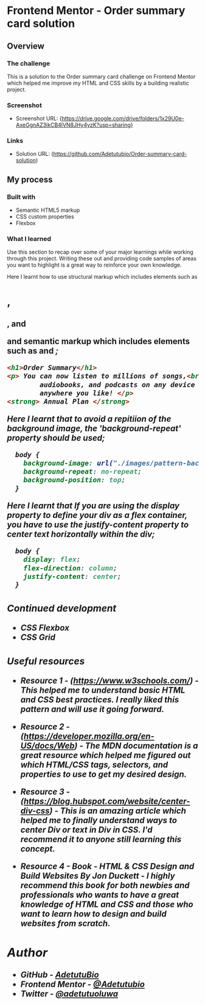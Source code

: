 # Frontend Mentor - Order summary card solution

## Overview

### The challenge
This is a solution to the Order summary card challenge on Frontend Mentor which helped me improve my HTML and CSS skills by a building realistic project.

### Screenshot

- Screenshot URL: {https://drive.google.com/drive/folders/1x29U0e-AxeGgnAZ3ikCB4lVN8JHy4yzK?usp=sharing}

### Links

- Solution URL: (https://github.com/Adetutubio/Order-summary-card-solution)

## My process

### Built with

- Semantic HTML5 markup
- CSS custom properties
- Flexbox


### What I learned

Use this section to recap over some of your major learnings while working through this project. Writing these out and providing code samples of areas you want to highlight is a great way to reinforce your own knowledge.

Here I learnt how to use structural markup which includes elements such as <h1>, <h2>, and <p> and 
semantic markup which includes elements such as <strong> and <em>;
```html
<h1>Order Summary</h1>
<p> You can now listen to millions of songs,<br>
        audiobooks, and podcasts on any device <br>
        anywhere you like! </p>
<strong> Annual Plan </strong>
```

Here I learnt that to avoid a repitiion of the background image, the 'background-repeat' property should be used;
```css
  body {
    background-image: url("./images/pattern-background-desktop.svg");
    background-repeat: no-repeat;
    background-position: top;
  }
```

Here I learnt that If you are using the display property to define your div as a flex container, you have to use the justify-content property to center text horizontally within the div;
```css
  body {
    display: flex;
    flex-direction: column;
    justify-content: center;
  }
```


### Continued development

- CSS Flexbox
- CSS Grid

### Useful resources

- Resource 1 - (https://www.w3schools.com/) - This helped me to understand basic HTML and CSS best practices. I really liked this pattern and will use it going forward.

- Resource 2 - (https://developer.mozilla.org/en-US/docs/Web) - The MDN documentation is a great resource which helped me figured out which HTML/CSS tags, selectors, and properties to use to get my desired design. 

- Resource 3 - (https://blog.hubspot.com/website/center-div-css) - This is an amazing article which helped me to finally understand ways to center Div or text in Div in CSS. I'd recommend it to anyone still learning this concept.

- Resource 4 - Book - HTML & CSS Design and Build Websites By Jon Duckett - I highly recommend this book for both newbies and professionals who wants to have a great knowledge of HTML and CSS and those who want to learn how to design and build websites from scratch.

## Author

- GitHub - [AdetutuBio](https://github.com/Adetutubio)
- Frontend Mentor - [@Adetutubio](https://www.frontendmentor.io/profile/Adetutubio)
- Twitter - [@adetutuoluwa](https://twitter.com/adetutuoluwa2)




